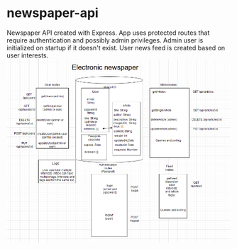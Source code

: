 # newspaper-api
Newspaper API created with Express. App uses protected routes that require authentication and possibly admin privileges. Admin user is initialized on startup if it doesn't exist. User news feed is created based on user interests. 
![Application structure](./img/final.PNG)